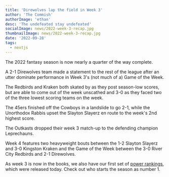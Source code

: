 ```yaml
---
title: 'Direwolves lap the field in Week 3'
author: 'The Commish'
authorImage: 'ethan'
desc: 'The undefeated stay undefeated'
socialImage: news/2022-week-3-recap.jpg
thumbnailImage: news/2022-week-3-recap.jpg
date: '2022-09-28'
tags:
  - nextjs
---
```


The 2022 fantasy season is now nearly a quarter of the way complete.

A 2-1 Direwolves team made a statement to the rest of the league after an utter dominate performance in Week 3's (not much of a) Game of the Week.

The Redbirds and Kraken both skated by as they post season-low scores, but are able to come out of the week unscathed and 3-0 as they faced two of the three lowest scoring teams on the week.

The 45ers finished off the Cowboys in a landslide to go 2-1, while the Unorthodox Rabbis upset the Slayton Slayerz en route to the week's 2nd highest score.

The Outkasts dropped their week 3 match-up to the defending champion Leprechauns.

Week 4 features two heavyweight bouts between the 1-2 Slayton Slayerz and 3-0 Kingston Kraken and the Game of the Week between the 3-0 River City Redbirds and 2-1 Direwolves.

As week 3 is now in the books, we also have our first set of [power rankings](https://chugleague.com/league/power-rankings), which were released today. Check out who starts the season as number 1.
